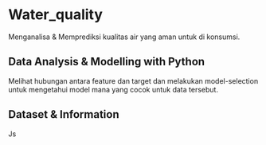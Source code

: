 # Water_quality

Menganalisa & Memprediksi kualitas air yang aman untuk di konsumsi. 

## Data Analysis & Modelling with Python
Melihat hubungan antara feature dan target dan melakukan model-selection untuk mengetahui model mana yang cocok untuk data tersebut. 

## Dataset & Information
Js
